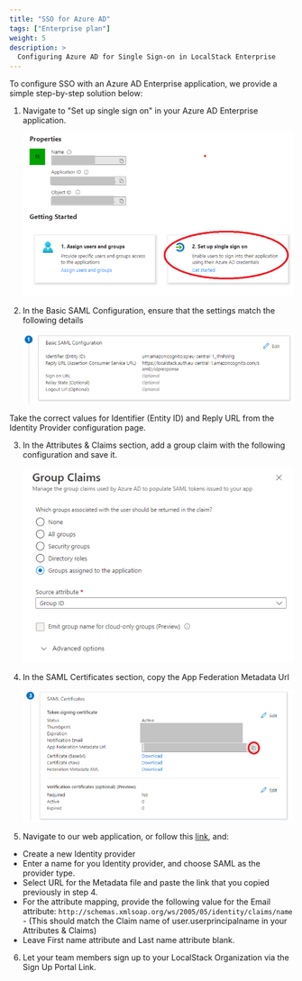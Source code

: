 ```yaml
---
title: "SSO for Azure AD"
tags: ["Enterprise plan"]
weight: 5
description: >
  Configuring Azure AD for Single Sign-on in LocalStack Enterprise
---
```


To configure SSO with an Azure AD Enterprise application, we provide a simple step-by-step solution below:

1. Navigate to "Set up single sign on" in your Azure AD Enterprise application.

    <img src="azure-step-1.png" alt="Azure AD First Configuration Step">

2. In the Basic SAML Configuration, ensure that the settings match the following details

    <img src="azure-step-2.png" alt="Azure AD Second Configuration Step">

  Take the correct values for Identifier (Entity ID) and Reply URL from the Identity Provider configuration page.

3. In the Attributes & Claims section, add a group claim with the following configuration and save it.

    <img src="azure-step-3.png" alt="Azure AD Third Configuration Step">

4. In the SAML Certificates section, copy the App Federation Metadata Url

    <img src="azure-step-4.png" alt="Azure AD Fourth Configuration Step">

5. Navigate to our web application, or follow this <a href="https://app.localstack.cloud/workspace/sso">link</a>, and:

* Create a new Identity provider
* Enter a name for you Identity provider, and choose SAML as the provider type.
* Select URL for the Metadata file and paste the link that you copied previously in step 4.
* For the attribute mapping, provide the following value for the Email attribute: `http://schemas.xmlsoap.org/ws/2005/05/identity/claims/name` - (This should match the Claim name of user.userprincipalname in your Attributes & Claims)
* Leave First name attribute and Last name attribute blank.

6. Let your team members sign up to your LocalStack Organization via the Sign Up Portal Link.

